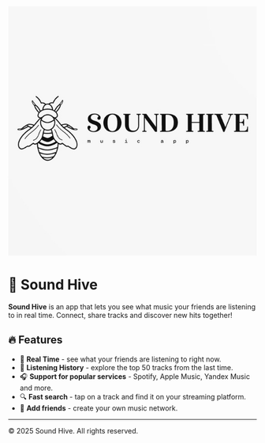 ![icon](assets/icon.jpg)

# 🎵 Sound Hive

**Sound Hive** is an app that lets you see what music your friends are listening to in real time. Connect, share tracks and discover new hits together!

## 🔥 Features
- 📡 **Real Time** - see what your friends are listening to right now.
- 📜 **Listening History** - explore the top 50 tracks from the last time.
- 🎧 **Support for popular services** - Spotify, Apple Music, Yandex Music and more.
- 🔍 **Fast search** - tap on a track and find it on your streaming platform.
- 👥 **Add friends** - create your own music network.

---
© 2025 Sound Hive. All rights reserved.
